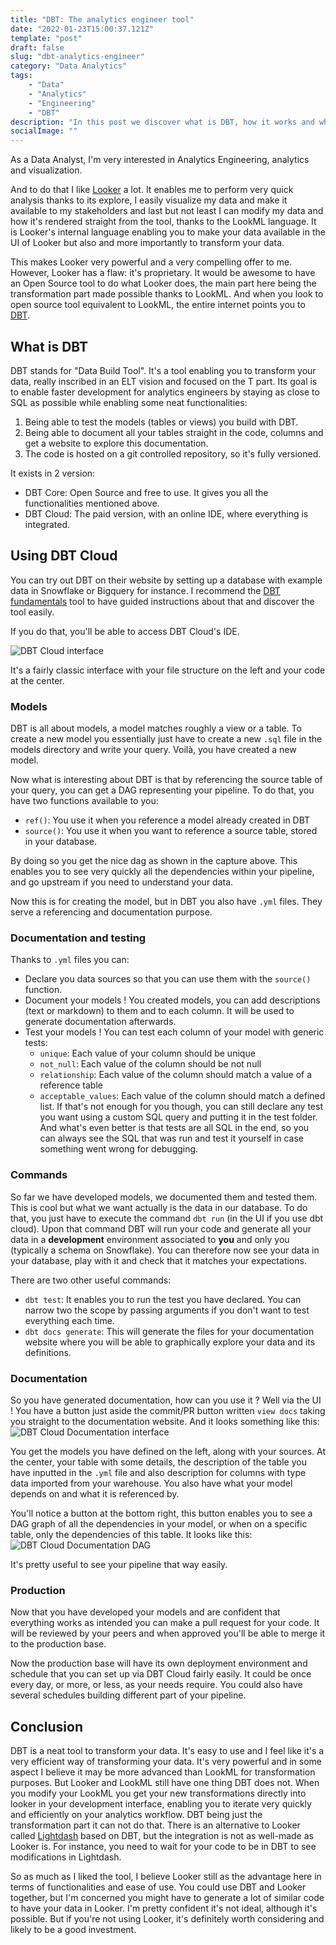 ```yaml
---
title: "DBT: The analytics engineer tool"
date: "2022-01-23T15:00:37.121Z"
template: "post"
draft: false
slug: "dbt-analytics-engineer"
category: "Data Analytics"
tags:
    - "Data"
    - "Analytics"
    - "Engineering"
    - "DBT"
description: "In this post we discover what is DBT, how it works and why it's useful"
socialImage: ""
---
```


As a Data Analyst, I'm very interested in Analytics Engineering, analytics and visualization.

And to do that I like [Looker](https://looker.com/) a lot. It enables me to perform very quick analysis thanks to its explore, I easily visualize my data and make it available to my stakeholders and last but not least I can modify my data and how it's rendered straight from the tool, thanks to the LookML language.
It is Looker's internal language enabling you to make your data available in the UI of Looker but also and more importantly to transform your data.

This makes Looker very powerful and a very compelling offer to me.
However, Looker has a flaw: it's proprietary. It would be awesome to have an Open Source tool to do what Looker does, the main part here being the transformation part made possible thanks to LookML.
And when you look to open source tool equivalent to LookML, the entire internet points you to [DBT](https://www.getdbt.com/).

## What is DBT

DBT stands for "Data Build Tool". It's a tool enabling you to transform your data, really inscribed in an ELT vision and focused on the T part.
Its goal is to enable faster development for analytics engineers by staying as close to SQL as possible while enabling some neat functionalities:
1. Being able to test the models (tables or views) you build with DBT.
2. Being able to document all your tables straight in the code, columns and get a website to explore this documentation.
3. The code is hosted on a git controlled repository, so it's fully versioned.

It exists in 2 version:
- DBT Core: Open Source and free to use. It gives you all the functionalities mentioned above.
- DBT Cloud: The paid version, with an online IDE, where everything is integrated.

## Using DBT Cloud

You can try out DBT on their website by setting up a database with example data in Snowflake or Bigquery for instance. I recommend the [DBT fundamentals](https://courses.getdbt.com/courses/fundamentals) tool to have guided instructions about that and discover the tool easily.

If you do that, you'll be able to access DBT Cloud's IDE.

![DBT Cloud interface](/media/article_images/dbt/dbt_ui.png)

It's a fairly classic interface with your file structure on the left and your code at the center.

### Models

DBT is all about models, a model matches roughly a view or a table. To create a new model you essentially just have to create a new `.sql` file in the models directory and write your query.
Voilà, you have created a new model.

Now what is interesting about DBT is that by referencing the source table of your query, you can get a DAG representing your pipeline.
To do that, you have two functions available to you:
- `ref()`: You use it when you reference a model already created in DBT
- `source()`: You use it when you want to reference a source table, stored in your database.

By doing so you get the nice dag as shown in the capture above.
This enables you to see very quickly all the dependencies within your pipeline, and go upstream if you need to understand your data.

Now this is for creating the model, but in DBT you also have `.yml` files. They serve a referencing and documentation purpose.

### Documentation and testing
Thanks to `.yml` files you can:
- Declare you data sources so that you can use them with the `source()` function.
- Document your models ! You created models, you can add descriptions (text or markdown) to them and to each column. It will be used to generate documentation afterwards.
- Test your models ! You can test each column of your model with generic tests:
  - `unique`: Each value of your column should be unique
  - `not_null`: Each value of the column should be not null
  - `relationship`: Each value of the column should match a value of a reference table
  - `acceptable_values`: Each value of the column should match a defined list.
  If that's not enough for you though, you can still declare any test you want using a custom SQL query and putting it in the test folder.
  And what's even better is that tests are all SQL in the end, so you can always see the SQL that was run and test it yourself in case something went wrong for debugging.

### Commands

So far we have developed models, we documented them and tested them. This is cool but what we want actually is the data in our database.
To do that, you just have to execute the command `dbt run` (in the UI if you use dbt cloud).
Upon that command DBT will run your code and generate all your data in a **development** environment associated to **you** and only you (typically a schema on Snowflake).
You can therefore now see your data in your database, play with it and check that it matches your expectations.

There are two other useful commands:
- `dbt test`: It enables you to run the test you have declared. You can narrow two the scope by passing arguments if you don't want to test everything each time.
- `dbt docs generate`: This will generate the files for your documentation website where you will be able to graphically explore your data and its definitions.


### Documentation

So you have generated documentation, how can you use it ? 
Well via the UI ! You have a button just aside the commit/PR button written `view docs` taking you straight to the documentation website.
And it looks something like this:
![DBT Cloud Documentation interface](/media/article_images/dbt/dbt_docs_ui.png)

You get the models you have defined on the left, along with your sources.
At the center, your table with some details, the description of the table you have inputted in the `.yml` file and also description for columns with type data imported from your warehouse.
You also have what your model depends on and what it is referenced by.

You'll notice a button at the bottom right, this button enables you to see a DAG graph of all the dependencies in your model, or when on a specific table, only the dependencies of this table.
It looks like this:
![DBT Cloud Documentation DAG](/media/article_images/dbt/dbt_lineage_graph.png)


It's pretty useful to see your pipeline that way easily.

### Production

Now that you have developed your models and are confident that everything works as intended you can make a pull request for your code.
It will be reviewed by your peers and when approved you'll be able to merge it to the production base.

Now the production base will have its own deployment environment and schedule that you can set up via DBT Cloud fairly easily.
It could be once every day, or more, or less, as your needs require.
You could also have several schedules building different part of your pipeline.

## Conclusion

DBT is a neat tool to transform your data. It's easy to use and I feel like it's a very efficient way of transforming your data.
It's very powerful and in some aspect I believe it may be more advanced than LookML for transformation purposes.
But Looker and LookML still have one thing DBT does not. 
When you modify your LookML you get your new transformations directly into looker in your development interface, enabling you to iterate very quickly and efficiently on your analytics workflow.
DBT being just the transformation part it can not do that. There is an alternative to Looker called [Lightdash](https://www.lightdash.com/) based on DBT, but the integration is not as well-made as Looker is. For instance, you need to wait for your code to be in DBT to see modifications in Lightdash.

So as much as I liked the tool, I believe Looker still as the advantage here in terms of functionalities and ease of use. You could use DBT and Looker together, but I'm concerned you might have to generate a lot of similar code to have your data in Looker. I'm pretty confident it's not ideal, although it's possible.
But if you're not using Looker, it's definitely worth considering and likely to be a good investment.
